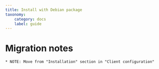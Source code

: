 ```yaml
---
title: Install with Debian package
taxonomy:
    category: docs
    label: guide
---
```


# Migration notes
~~~~~~~~~~~~~~~~~~~~
* NOTE: Move from "Installation" section in "Client configuration"
~~~~~~~~~~~~~~~~~~~~
